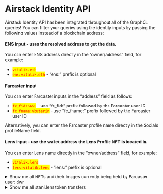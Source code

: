 # Airstack Identity API

Airstack Identity API has been integrated throughout all of the GraphQL queries! You can filter your queries using the identity inputs by passing the following values instead of a blockchain address:

#### **ENS** input - uses the resolved address to get the data.

You can enter ENS address directly in the “owner/address” field, for example:

* <mark style="color:red;">`vitalik.eth`</mark>
* <mark style="color:red;">`ens:vitalik.eth`</mark> - “ens:” prefix is optional

#### **Farcaster** input

You can enter Farcaster inputs in the “address” field as follows:

* <mark style="color:red;">`fc_fid:5650`</mark> - use “fc\_fid:” prefix followed by the Farcaster user ID
* <mark style="color:red;">`fc_fname:vbuterin`</mark> - use “fc\_fname:” prefix followed by the Farcaster user ID

Alternatively, you can enter the Farcaster profile name directly in the Socials profileName field.

#### Lens input - use the wallet address the Lens Profile NFT is located in.

You can enter Lens name directly in the “owner/address” field, for example:

* <mark style="color:red;">`vitalik.lens`</mark>
* <mark style="color:red;">`lens:vitalik.lens`</mark> - “lens:” prefix is optional

<details>

<summary>Show me all NFTs and their images currently being held by Farcaster user: dwr</summary>

```graphql
query ID1 {
  TokenBalances(input: {filter: {owner: {_eq: "fc_fname:dwr"}, tokenType: {_in: [ERC721, ERC1155]}}, blockchain: ethereum}) {
    TokenBalance {
      tokenNfts {
        address
        tokenId
        contentValue {
          image {
            medium
          }
        }
        token {
          name
        }
      }
    }
  }
}
```

</details>

<details>

<summary>Show me all stani.lens token transfers</summary>

```graphql
query tokenTransfers {
  TokenTransfers(
    input: {
      filter: {
        _or: [
          { from: { _eq: "stani.lens" } },
          { to: { _eq: "stani.lens" } }
        ]
      },
      blockchain: ethereum
    }
  ) {
    TokenTransfer {
      amount
      tokenType
      tokenAddress
      tokenId
    }
  }
}
```

</details>
